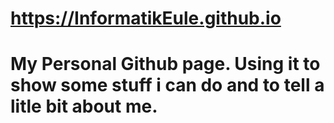 # https://InformatikEule.github.io
# My Personal Github page. Using it to show some stuff i can do and to tell a litle bit about me.